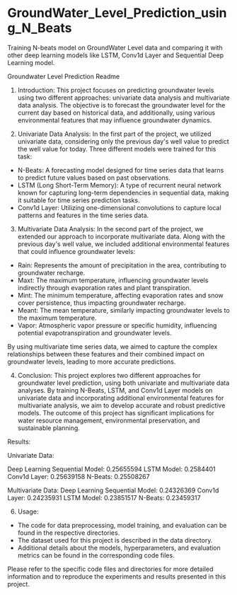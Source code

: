 # GroundWater_Level_Prediction_using_N_Beats
Training N-beats model on GroundWater Level data and comparing it with other deep learning models like LSTM, Conv1d Layer and Sequential Deep Learning model. 

Groundwater Level Prediction Readme

1. Introduction:
This project focuses on predicting groundwater levels using two different approaches: univariate data analysis and multivariate data analysis. The objective is to forecast the groundwater level for the current day based on historical data, and additionally, using various environmental features that may influence groundwater dynamics.

2. Univariate Data Analysis:
In the first part of the project, we utilized univariate data, considering only the previous day's well value to predict the well value for today. Three different models were trained for this task:

- N-Beats: A forecasting model designed for time series data that learns to predict future values based on past observations.
- LSTM (Long Short-Term Memory): A type of recurrent neural network known for capturing long-term dependencies in sequential data, making it suitable for time series prediction tasks.
- Conv1d Layer: Utilizing one-dimensional convolutions to capture local patterns and features in the time series data.

3. Multivariate Data Analysis:
In the second part of the project, we extended our approach to incorporate multivariate data. Along with the previous day's well value, we included additional environmental features that could influence groundwater levels:

- Rain: Represents the amount of precipitation in the area, contributing to groundwater recharge.
- Maxt: The maximum temperature, influencing groundwater levels indirectly through evaporation rates and plant transpiration.
- Mint: The minimum temperature, affecting evaporation rates and snow cover persistence, thus impacting groundwater recharge.
- Meant: The mean temperature, similarly impacting groundwater levels to the maximum temperature.
- Vapor: Atmospheric vapor pressure or specific humidity, influencing potential evapotranspiration and groundwater levels.

By using multivariate time series data, we aimed to capture the complex relationships between these features and their combined impact on groundwater levels, leading to more accurate predictions.

4. Conclusion:
This project explores two different approaches for groundwater level prediction, using both univariate and multivariate data analyses. By training N-Beats, LSTM, and Conv1d Layer models on univariate data and incorporating additional environmental features for multivariate analysis, we aim to develop accurate and robust predictive models. The outcome of this project has significant implications for water resource management, environmental preservation, and sustainable planning.

Results:

Univariate Data:

Deep Learning Sequential Model: 0.25655594 
LSTM Model: 0.2584401 
Conv1d Layer: 0.25639158 
N-Beats: 0.25508267

Multivariate Data:
Deep Learning Sequential Model: 0.24326369 
Conv1d Layer: 0.24235931 
LSTM Model: 0.23851517 
N-Beats: 0.23459317

6. Usage:
- The code for data preprocessing, model training, and evaluation can be found in the respective directories.
- The dataset used for this project is described in the data directory.
- Additional details about the models, hyperparameters, and evaluation metrics can be found in the corresponding code files.

Please refer to the specific code files and directories for more detailed information and to reproduce the experiments and results presented in this project.

